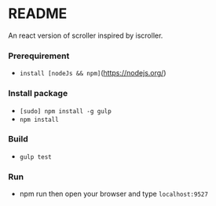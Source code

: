 # README #

An react version of scroller inspired by iscroller.

### Prerequirement ###

* `install [nodeJs && npm]`(https://nodejs.org/)

### Install package ###

* `[sudo] npm install -g gulp`
* `npm install`

### Build ###

* `gulp test`

### Run ###

* npm run
then open your browser and type `localhost:9527`
